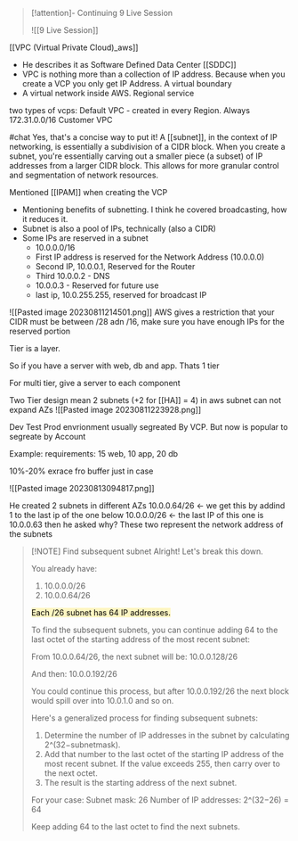 > [!attention]- Continuing 9 Live Session
>
> ![[9 Live Session]] 

[[VPC (Virtual Private Cloud)_aws]]
- He describes it as Software Defined Data Center [[SDDC]]
- VPC is nothing more than a collection of IP address. Because when you create a VCP you only get IP Address. A virtual boundary
- A virtual network inside AWS. Regional service

two types of vcps:
Default VPC - created in every Region. Always 172.31.0.0/16
Customer VPC

#chat
Yes, that's a concise way to put it! A [[subnet]], in the context of IP networking, is essentially a subdivision of a CIDR block. When you create a subnet, you're essentially carving out a smaller piece (a subset) of IP addresses from a larger CIDR block. This allows for more granular control and segmentation of network resources.

Mentioned [[IPAM]] when creating the VCP

- Mentioning benefits of subnetting. I think he covered broadcasting, how it reduces it. 
- Subnet is also a pool of IPs, technically (also a CIDR)
- Some IPs are reserved in a subnet
  - 10.0.0.0/16
  - First IP address is reserved for  the Network Address (10.0.0.0)
  - Second IP, 10.0.0.1, Reserved for the Router
  - Third 10.0.0.2 - DNS
  - 10.0.0.3 - Reserved for future use
  - last ip, 10.0.255.255, reserved for broadcast IP

![[Pasted image 20230811214501.png]]
AWS gives a restriction that your CIDR must be between /28 adn /16, make sure you have enough IPs for the reserved portion



Tier is a layer.

So if you have a server with web, db and app. Thats 1 tier

For multi tier, give a server to each component

Two Tier design mean 2 subnets (+2 for [[HA]] = 4)
in aws subnet can not expand AZs
![[Pasted image 20230811223928.png]]

Dev  Test Prod envrionment usually segreated By VCP. But now is popular to segreate by Account

Example:
requirements: 15 web, 10 app, 20 db

10%-20% exrace fro buffer just in case


![[Pasted image 20230813094817.png]]

He created 2 subnets in different AZs
10.0.0.64/26 <- we get this by addind 1 to the last ip of the one below
10.0.0.0/26 <- the last IP of this one is 10.0.0.63
then he asked why? These two represent the network address of the subnets

> [!NOTE] Find subsequent subnet
> Alright! Let's break this down.
> 
> You already have:
> 
> 1. 10.0.0.0/26
> 2. 10.0.0.64/26
> 
> <mark style="background: #FFF3A3A6;">Each /26 subnet has 64 IP addresses.</mark>
> 
> To find the subsequent subnets, you can continue adding 64 to the last octet of the starting address of the most recent subnet:
> 
> From 10.0.0.64/26, the next subnet will be: 10.0.0.128/26
> 
> And then: 10.0.0.192/26
> 
> You could continue this process, but after 10.0.0.192/26 the next block would spill over into 10.0.1.0 and so on.
> 
> Here's a generalized process for finding subsequent subnets:
> 
> 1. Determine the number of IP addresses in the subnet by calculating 2^(32−subnetmask).
> 2. Add that number to the last octet of the starting IP address of the most recent subnet. If the value exceeds 255, then carry over to the next octet.
> 3. The result is the starting address of the next subnet.
> 
> For your case: 
> Subnet mask: 26 
> Number of IP addresses: 2^(32−26) = 64
> 
> Keep adding 64 to the last octet to find the next subnets.